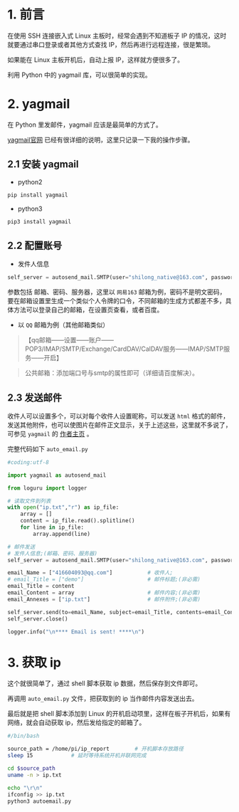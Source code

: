 # 1. 前言

在使用 SSH 连接嵌入式 Linux 主板时，经常会遇到不知道板子 IP 的情况，这时就要通过串口登录或者其他方式查找 IP，然后再进行远程连接，很是繁琐。

如果能在 Linux 主板开机后，自动上报 IP，这样就方便很多了。

利用 Python 中的 yagmail 库，可以很简单的实现。

# 2. yagmail

在 Python 里发邮件，yagmail 应该是最简单的方式了。

[yagmail官网](https://github.com/kootenpv/yagmail) 已经有很详细的说明，这里只记录一下我的操作步骤。

## 2.1 安装 yagmail

* python2
``` bash
pip install yagmail
```

* python3
``` bash
pip3 install yagmail
```

## 2.2 配置账号

* 发件人信息

``` python
self_server = autosend_mail.SMTP(user="shilong_native@163.com", password="OPTZKTAEHISSYQOB", host="smtp.163.com")      
```

参数包括 邮箱、密码、服务器，这里以 `网易163` 邮箱为例，密码不是明文密码，要在邮箱设置里生成一个类似个人令牌的口令，不同邮箱的生成方式都差不多，具体方法可以登录自己的邮箱，在设置页查看，或者百度。

* 以 `QQ` 邮箱为例（其他邮箱类似）

> 【qq邮箱——设置——账户——POP3/IMAP/SMTP/Exchange/CardDAV/CalDAV服务——IMAP/SMTP服务——开启】

> 公共邮箱：添加端口号与smtp的属性即可（详细请百度解决）。

## 2.3 发送邮件

收件人可以设置多个，可以对每个收件人设置昵称，可以发送 `html` 格式的邮件，发送其他附件，也可以使图片在邮件正文显示，关于上述这些，这里就不多说了，可参见 `yagmail` 的 [作者主页](https://github.com/kootenpv/yagmail) 。


完整代码如下 `auto_email.py`

``` python
#coding:utf-8

import yagmail as autosend_mail

from loguru import logger

# 读取文件到列表
with open("ip.txt","r") as ip_file:
    array = []
    content = ip_file.read().splitline()
    for line in ip_file:
        array.append(line)

# 邮件发送
# 发件人信息;(邮箱、密码、服务器)
self_server = autosend_mail.SMTP(user="shilong_native@163.com", password="OPTZKTAEHISSYQOB", host="smtp.163.com")      

email_Name = ["416604093@qq.com"]           # 收件人;
# email_Title = ["demo"]                    # 邮件标题;(非必需)
email_Title = content
email_Content = array                       # 邮件内容;(非必需)
email_Annexes = ["ip.txt"]                  # 邮件附件;(非必需)

self_server.send(to=email_Name, subject=email_Title, contents=email_Content, attachments=email_Annexes)
self_server.close()

logger.info("\n**** Email is sent! ****\n")
```

# 3. 获取 ip

这个就很简单了，通过 shell 脚本获取 ip 数据，然后保存到文件即可。

再调用 `auto_email.py` 文件，把获取到的 ip 当作邮件内容发送出去。

最后就是把 shell 脚本添加到 Linux 的开机启动项里，这样在板子开机后，如果有网络，就会自动获取 ip，然后发给指定的邮箱了。

``` bash
#/bin/bash

source_path = /home/pi/ip_report        # 开机脚本存放路径
sleep 15            # 延时等待系统开机并联网完成

cd $source_path
uname -n > ip.txt

echo "\r\n"
ifconfig >> ip.txt
python3 autoemail.py
```
